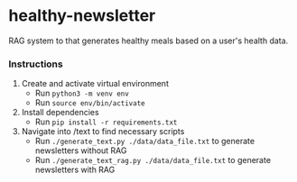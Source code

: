 # healthy-newsletter

RAG system to that generates healthy meals based on a user's health data.

### Instructions
1. Create and activate virtual environment
    - Run `python3 -m venv env` 
    - Run `source env/bin/activate`
2. Install dependencies
    - Run `pip install -r requirements.txt`
3. Navigate into /text to find necessary scripts
    - Run `./generate_text.py ./data/data_file.txt` to generate newsletters without RAG
    - Run `./generate_text_rag.py ./data/data_file.txt` to generate newsletters with RAG